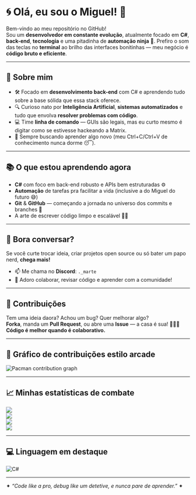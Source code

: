 # 🌀 Olá, eu sou o **Miguel**! 🚀

Bem-vindo ao meu repositório no GitHub!  
Sou um **desenvolvedor em constante evolução**, atualmente focado em **C#**, **back-end**, **tecnologia** e uma pitadinha de **automação ninja** 🤖. Prefiro o som das teclas no **terminal** ao brilho das interfaces bonitinhas — meu negócio é **código bruto e eficiente**.

---

## 👾 Sobre mim
- 🛠️ Focado em **desenvolvimento back-end** com C# e aprendendo tudo sobre a base sólida que essa stack oferece.
- 🔍 Curioso nato por **Inteligência Artificial**, **sistemas automatizados** e tudo que envolva **resolver problemas com código**.
- 💻 Time **linha de comando** — GUIs são legais, mas eu curto mesmo é digitar como se estivesse hackeando a Matrix.
- 🌱 Sempre buscando aprender algo novo (meu Ctrl+C/Ctrl+V de conhecimento nunca dorme 😴).

---

## 📚 O que estou aprendendo agora
- **C#** com foco em back-end robusto e APIs bem estruturadas ⚙️  
- **Automação** de tarefas pra facilitar a vida (inclusive a do Miguel do futuro 😅)  
- **Git** & **GitHub** — começando a jornada no universo dos commits e branches 🌲  
- A arte de escrever código limpo e escalável 🧼✨

---

## 🤝 Bora conversar?
Se você curte trocar ideia, criar projetos open source ou só bater um papo nerd, **chega mais!**  
- 📫 Me chama no **Discord**: `._marte`  
- 💬 Adoro colaborar, revisar código e aprender com a comunidade!

---

## 🚀 Contribuições
Tem uma ideia daora? Achou um bug? Quer melhorar algo?  
**Forka**, manda um **Pull Request**, ou abre uma **Issue** — a casa é sua! 👨‍💻🏡  
**Código é melhor quando é colaborativo.**

---

## 👾 Gráfico de contribuições estilo arcade
<picture>
  <source media="(prefers-color-scheme: dark)" srcset="https://raw.githubusercontent.com/sophialberton/sophialberton/output/pacman-contribution-graph-dark.svg">
  <source media="(prefers-color-scheme: light)" srcset="https://raw.githubusercontent.com/sophialberton/sophialberton/output/pacman-contribution-graph.svg">
  <img alt="Pacman contribution graph" src="https://raw.githubusercontent.com/sophialberton/sophialberton/output/pacman-contribution-graph.svg">
</picture>

---

## 📈 Minhas estatísticas de combate
![](https://github-readme-stats.vercel.app/api?username=MiguelNCode&theme=dark&hide_border=false&include_all_commits=false&count_private=false)  
![](https://nirzak-streak-stats.vercel.app/?user=MiguelNCode&theme=dark&hide_border=false)  
![](https://github-readme-stats.vercel.app/api/top-langs/?username=MiguelNCode&theme=dark&hide_border=false&include_all_commits=false&layout=compact)  
[![](https://visitcount.itsvg.in/api?id=MiguelNCode&icon=0&color=0)](https://visitcount.itsvg.in)

---

## 💻 Linguagem em destaque
![C#](https://img.shields.io/badge/C%23-68217A?style=for-the-badge&logo=csharp&logoColor=white)

---

✦ *“Code like a pro, debug like um detetive, e nunca pare de aprender.”* ✦
